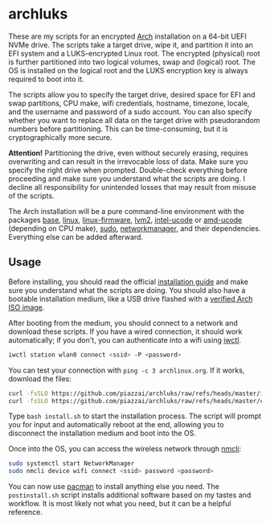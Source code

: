 # archluks

These are my scripts for an encrypted [Arch](https://www.archlinux.org) installation on a 64-bit UEFI NVMe drive. The scripts take a target drive, wipe it, and partition it into an EFI system and a LUKS-encrypted Linux root. The encrypted (physical) root is further partitioned into two logical volumes, swap and (logical) root. The OS is installed on the logical root and the LUKS encryption key is always required to boot into it.

The scripts allow you to specify the target drive, desired space for EFI and swap partitions, CPU make, wifi credentials, hostname, timezone, locale, and the username and password of a sudo account. You can also specify whether you want to replace all data on the target drive with pseudorandom numbers before partitioning. This can be time-consuming, but it is cryptographically more secure.

**Attention!** Partitioning the drive, even without securely erasing, requires overwriting and can result in the irrevocable loss of data. Make sure you specify the right drive when prompted. Double-check everything before proceeding and make sure you understand what the scripts are doing. I decline all responsibility for unintended losses that may result from misuse of the scripts.

The Arch installation will be a pure command-line environment with the packages [base](https://archlinux.org/packages/core/any/base/), [linux](https://archlinux.org/packages/core/x86_64/linux/), [linux-firmware](https://archlinux.org/packages/core/any/linux-firmware/), [lvm2](https://archlinux.org/packages/core/x86_64/lvm2/), [intel-ucode](https://archlinux.org/packages/extra/any/intel-ucode/) or [amd-ucode](https://archlinux.org/packages/core/any/amd-ucode/) (depending on CPU make), [sudo](https://archlinux.org/packages/core/x86_64/sudo/), [networkmanager](https://archlinux.org/packages/extra/x86_64/networkmanager/), and their dependencies. Everything else can be added afterward.

## Usage

Before installing, you should read the official [installation guide](https://wiki.archlinux.org/title/Installation_guide) and make sure you understand what the scripts are doing. You should also have a bootable installation medium, like a USB drive flashed with a [verified Arch ISO image](https://archlinux.org/download/).

After booting from the medium, you should connect to a network and download these scripts. If you have a wired connection, it should work automatically; if you don't, you can authenticate into a wifi using [iwctl](https://man.archlinux.org/man/iwctl).

```sh
iwctl station wlan0 connect <ssid> -P <password>
```

You can test your connection with `ping -c 3 archlinux.org`. If it works, download the files:

```sh
curl -fsSLO https://github.com/piazzai/archluks/raw/refs/heads/master/install.sh
curl -fsSLO https://github.com/piazzai/archluks/raw/refs/heads/master/chroot.sh
```

Type `bash install.sh` to start the installation process. The script will prompt you for input and automatically reboot at the end, allowing you to disconnect the installation medium and boot into the OS.

Once into the OS, you can access the wireless network through [nmcli](https://man.archlinux.org/man/nmcli):

```sh
sudo systemctl start NetworkManager
sudo nmcli device wifi connect <ssid> password <password>
```

You can now use [pacman](https://man.archlinux.org/man/pacman) to install anything else you need. The `postinstall.sh` script installs additional software based on my tastes and workflow. It is most likely not what you need, but it can be a helpful reference.

